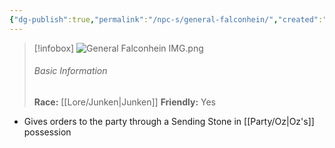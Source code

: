 ```yaml
---
{"dg-publish":true,"permalink":"/npc-s/general-falconhein/","created":"","updated":""}
---
```



> [!infobox]
> ![General Falconhein IMG.png](/img/user/z_Assets/General%20Falconhein%20IMG.png)
> ###### Basic Information
> **Race:** [[Lore/Junken\|Junken]] 
> **Friendly:** Yes


- Gives orders to the party through a Sending Stone in [[Party/Oz\|Oz's]] possession